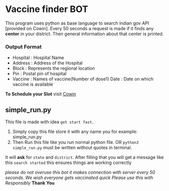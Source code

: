 # Vaccine finder BOT
This program uses python as base language to search indian gov API [provided on Cowin]. Every 50 seconds a request is made if it finds any **center** in your district.
Then general information about that center is printed.

### Output Format
- Hospital : Hospital Name
- Address : Address of the Hospital
- Block : Represents the regional location
- Pin : Postal pin of hospital
- Vaccine : Names of vaccine(Number of dose1)    Date : Date on which vaccine is available

**To Schedule your Slot**  visit [ Cowin ](https://www.cowin.gov.in/home)

## simple_run.py

This file is made with idea `get start fast`.

1. Simply copy this file store it with any name you for example: simple_run.py
2. Then Run this file like you run normal python file.
OR
`python3 simple_run.py`  must be written without quotes in terminal.

It will **ask** for `state` and `district`.
After filling that you will get a message like this 
`search started`
this ensures things are working correctly

*please do not overuse this bot it makes connection with server every 50 seconds.*
*We wish everyone gets vaccinated quick*
*Please use this with Responsibly*
**Thank You**
